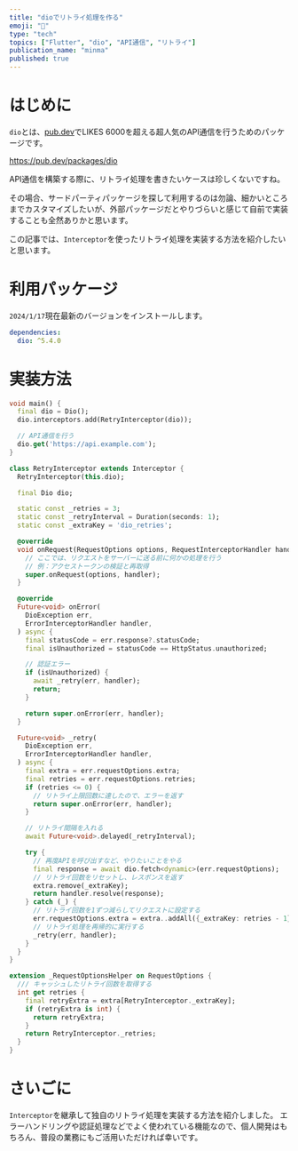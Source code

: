 ```yaml
---
title: "dioでリトライ処理を作る"
emoji: "👻"
type: "tech"
topics: ["Flutter", "dio", "API通信", "リトライ"]
publication_name: "minma"
published: true
---
```

# はじめに

`dio`とは、[pub.dev](https://pub.dev)でLIKES 6000を超える超人気のAPI通信を行うためのパッケージです。

https://pub.dev/packages/dio


API通信を構築する際に、リトライ処理を書きたいケースは珍しくないですね。

その場合、サードパーティパッケージを探して利用するのは勿論、細かいところまでカスタマイズしたいが、外部パッケージだとやりづらいと感じて自前で実装することも全然ありかと思います。

この記事では、`Interceptor`を使ったリトライ処理を実装する方法を紹介したいと思います。

# 利用パッケージ

`2024/1/17`現在最新のバージョンをインストールします。

```dart:pubspec.yaml
dependencies:
  dio: ^5.4.0
```

# 実装方法

```dart
void main() {
  final dio = Dio();
  dio.interceptors.add(RetryInterceptor(dio));

  // API通信を行う
  dio.get('https://api.example.com');
}

class RetryInterceptor extends Interceptor {
  RetryInterceptor(this.dio);

  final Dio dio;

  static const _retries = 3;
  static const _retryInterval = Duration(seconds: 1);
  static const _extraKey = 'dio_retries';

  @override
  void onRequest(RequestOptions options, RequestInterceptorHandler handler) {
    // ここでは、リクエストをサーバーに送る前に何かの処理を行う
    // 例：アクセストークンの検証と再取得
    super.onRequest(options, handler);
  }

  @override
  Future<void> onError(
    DioException err,
    ErrorInterceptorHandler handler,
  ) async {
    final statusCode = err.response?.statusCode;
    final isUnauthorized = statusCode == HttpStatus.unauthorized;

    // 認証エラー
    if (isUnauthorized) {
      await _retry(err, handler);
      return;
    }

    return super.onError(err, handler);
  }

  Future<void> _retry(
    DioException err,
    ErrorInterceptorHandler handler,
  ) async {
    final extra = err.requestOptions.extra;
    final retries = err.requestOptions.retries;
    if (retries <= 0) {
      // リトライ上限回数に達したので、エラーを返す
      return super.onError(err, handler);
    }

    // リトライ間隔を入れる
    await Future<void>.delayed(_retryInterval);

    try {
      // 再度APIを呼び出すなど、やりたいことをやる
      final response = await dio.fetch<dynamic>(err.requestOptions);
      // リトライ回数をリセットし、レスポンスを返す
      extra.remove(_extraKey);
      return handler.resolve(response);
    } catch (_) {
      // リトライ回数を1ずつ減らしてリクエストに設定する
      err.requestOptions.extra = extra..addAll({_extraKey: retries - 1});
      // リトライ処理を再帰的に実行する
      _retry(err, handler);
    }
  }
}

extension _RequestOptionsHelper on RequestOptions {
  /// キャッシュしたリトライ回数を取得する
  int get retries {
    final retryExtra = extra[RetryInterceptor._extraKey];
    if (retryExtra is int) {
      return retryExtra;
    }
    return RetryInterceptor._retries;
  }
}
```

# さいごに

`Interceptor`を継承して独自のリトライ処理を実装する方法を紹介しました。
エラーハンドリングや認証処理などでよく使われている機能なので、個人開発はもちろん、普段の業務にもご活用いただければ幸いです。

